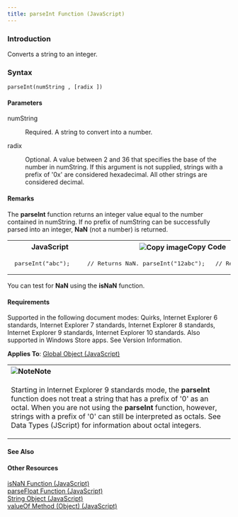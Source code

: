 ```yaml
---
title: parseInt Function (JavaScript)
---
```


### Introduction 

 Converts a string to an integer.

### Syntax 

```
parseInt(numString , [radix ])
```

#### Parameters 

<div id="sectionSection0" class="section" name="collapseableSection" style="" expanded="true">
  <dl class="authored">
    <dt>
      <span class="parameter" sdata="paramReference" xmlns:util="util">numString</span>
    </dt>
    <dd>
      <p xmlns:util="util">
        Required. A string to convert into a number.
      </p>
    </dd>
    <dt>
      <span class="parameter" sdata="paramReference" xmlns:util="util">radix</span>
    </dt>
    <dd>
      <p xmlns:util="util">
        Optional. A value between 2 and 36 that specifies the base of the number in <span class="parameter" sdata="paramReference">numString</span>. If this argument is not supplied, strings with a
        prefix of '0x' are considered hexadecimal. All other strings are considered decimal.
      </p>
    </dd>
  </dl>
</div>

#### Remarks 

<div id="languageReferenceRemarksSection" class="section" name="collapseableSection" style="">
  <p xmlns:util="util">
    The <b>parseInt</b> function returns an integer value equal to the number contained in <span class="parameter" sdata="paramReference">numString</span>. If no prefix of <span class="parameter"
    sdata="paramReference">numString</span> can be successfully parsed into an integer, <b>NaN</b> (not a number) is returned.
  </p>
  <div class="code">
    <table width="100%" cellspacing="0" cellpadding="0">
      <tr>
        <th>
          JavaScript&nbsp;
        </th>
        <th>
          <span class="copyCode" onclick="CopyCode(this)" onkeypress="CopyCode_CheckKey(this, event)" onmouseover="ChangeCopyCodeIcon(this)" onmouseout="ChangeCopyCodeIcon(this)" tabindex=
          "0"><img class="copyCodeImage" name="ccImage" align="absmiddle" alt="Copy image" title="Copy image" src="../icons/copycode.gif" />Copy Code</span>
        </th>
      </tr>
      <tr>
        <td colspan="2">
          <pre>
 parseInt("abc");     // Returns NaN. parseInt("12abc");   // Returns 12. 
</pre>
        </td>
      </tr>
    </table>
  </div>
  <p xmlns:util="util">
    You can test for <b>NaN</b> using the <b>isNaN</b> function.
  </p>
</div>

#### Requirements 

<div id="requirementsTitleSection" class="section" name="collapseableSection" style="">
  <p xmlns:util="util"></p>
  <p>
    Supported in the following document modes: Quirks, Internet Explorer 6 standards, Internet Explorer 7 standards, Internet Explorer 8 standards, Internet Explorer 9 standards, Internet Explorer 10
    standards. Also supported in Windows Store apps. See Version Information.
  </p>
  <p xmlns:util="util">
    <b>Applies To</b>: <span sdata="link"><a href="81a40cad-9354-4e38-8ad0-83fc4257baee.htm">Global Object (JavaScript)</a></span>
  </p>
  <div class="alert">
    <table width="100%" cellspacing="0" cellpadding="0">
      <tr>
        <th align="left">
          <img class="note" alt="Note" title="Note" src="../icons/alert_note.gif" /><b>Note</b>
        </th>
      </tr>
      <tr>
        <td>
          <p xmlns:util="util">
            Starting in Internet Explorer 9 standards mode, the <b>parseInt</b> function does not treat a string that has a prefix of '0' as an octal. When you are not using the <b>parseInt</b>
            function, however, strings with a prefix of '0' can still be interpreted as octals. See <span sdata="link">Data Types (JScript)</span> for information about octal integers.
          </p>
        </td>
      </tr>
    </table>
  </div>
</div>

#### See Also 

<div id="seeAlsoSection" class="section" name="collapseableSection" style="">
  <h4 class="subHeading">
    Other Resources
  </h4>
  <div class="seeAlsoStyle">
    <span sdata="link" xmlns:util="util"><a href="5af4eb29-72f6-484f-93bd-04ae1261f849.htm">isNaN Function (JavaScript)</a></span>
  </div>
  <div class="seeAlsoStyle">
    <span sdata="link" xmlns:util="util"><a href="a7d87a69-1919-4623-be85-972e6376dd2d.htm">parseFloat Function (JavaScript)</a></span>
  </div>
  <div class="seeAlsoStyle">
    <span sdata="link" xmlns:util="util"><a href="8063ecd5-5778-4e87-b985-b21420171914.htm">String Object (JavaScript)</a></span>
  </div>
  <div class="seeAlsoStyle">
    <span sdata="link" xmlns:util="util"><a href="c555e38b-f451-4341-8fcd-4c8b02906a2c.htm">valueOf Method (Object) (JavaScript)</a></span>
  </div>
</div>

